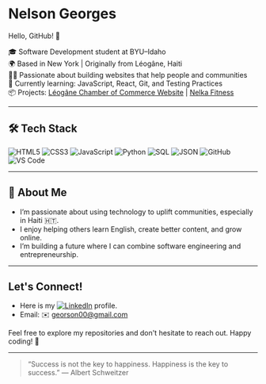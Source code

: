 # Nelson Georges
Hello, GitHub! 👋

🎓 Software Development student at BYU–Idaho  
🌍 Based in New York | Originally from Léogâne, Haiti  
👨‍💻 Passionate about building websites that help people and communities  
🌱 Currently learning: JavaScript, React, Git, and Testing Practices  
📦 Projects: [Léogâne Chamber of Commerce Website](https://georson00.github.io/wdd231/chamber/) | [Nelka Fitness](https://georson00.github.io/wdd231/final/)

---

## 🛠️ Tech Stack


![HTML5](https://img.shields.io/badge/HTML5-E34F26?style=flat&logo=html5&logoColor=white)
![CSS3](https://img.shields.io/badge/CSS3-1572B6?style=flat&logo=css3&logoColor=white)
![JavaScript](https://img.shields.io/badge/JavaScript-F7DF1E?style=flat&logo=javascript&logoColor=black)
![Python](https://img.shields.io/badge/Python-3776AB?style=flat&logo=python&logoColor=white)
![SQL](https://img.shields.io/badge/SQL-003B57?style=flat&logo=postgresql&logoColor=white)
![JSON](https://img.shields.io/badge/JSON-000000?style=flat&logo=json&logoColor=white)
![GitHub](https://img.shields.io/badge/GitHub-181717?style=flat&logo=github&logoColor=white)
![VS Code](https://img.shields.io/badge/VS%20Code-007ACC?style=flat&logo=visual-studio-code&logoColor=white)

---

## 🌟 About Me

- I’m passionate about using technology to uplift communities, especially in Haiti 🇭🇹.
- I enjoy helping others learn English, create better content, and grow online.
- I’m building a future where I can combine software engineering and entrepreneurship.

---


## Let's Connect!

- Here is my [![LinkedIn](https://img.shields.io/badge/LinkedIn-blue?style=flat&logo=linkedin&logoColor=white)](https://www.linkedin.com/in/nelsongeorges/) profile.
- Email: ✉️ georson00@gmail.com  

Feel free to explore my repositories and don't hesitate to reach out. Happy coding! 🚀

---

> “Success is not the key to happiness. Happiness is the key to success.” — Albert Schweitzer

